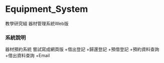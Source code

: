 Equipment_System
================

教學研究組 器材管理系統Web版

### 系統說明
器材預約系統 嘗試寫成網頁版 
+借出登記
+歸還登記
+預借登記
+預約資料查詢
+借出資料查詢
+Email
